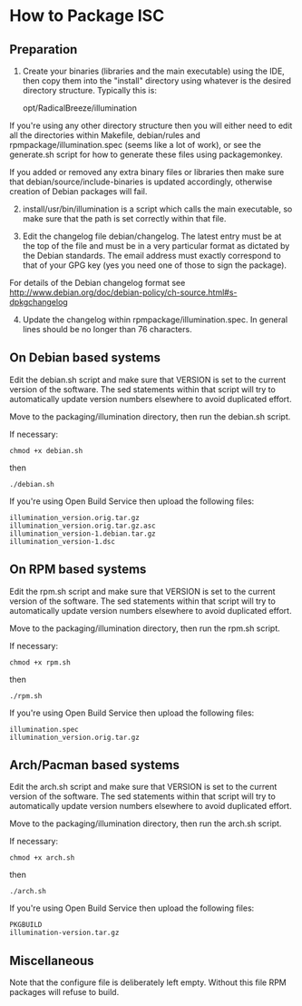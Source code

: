 How to Package ISC
==================

Preparation
-----------

1. Create your binaries (libraries and the main executable) using the IDE, then copy them into the "install" directory using whatever is the desired directory structure.  Typically this is:

    opt/RadicalBreeze/illumination

If you're using any other directory structure then you will either need to edit all the directories within Makefile, debian/rules and rpmpackage/illumination.spec (seems like a lot of work), or see the generate.sh script for how to generate these files using packagemonkey.

If you added or removed any extra binary files or libraries then make sure that debian/source/include-binaries is updated accordingly, otherwise creation of Debian packages will fail.

2. install/usr/bin/illumination is a script which calls the main executable, so make sure that the path is set correctly within that file.

3. Edit the changelog file debian/changelog.  The latest entry must be at the top of the file and must be in a very particular format as dictated by the Debian standards.  The email address must exactly correspond to that of your GPG key (yes you need one of those to sign the package).

For details of the Debian changelog format see http://www.debian.org/doc/debian-policy/ch-source.html#s-dpkgchangelog

4. Update the changelog within rpmpackage/illumination.spec.  In general lines should be no longer than 76 characters.


On Debian based systems
-----------------------

Edit the debian.sh script and make sure that VERSION is set to the current version of the software.  The sed statements within that script will try to automatically update version numbers elsewhere to avoid duplicated effort.

Move to the packaging/illumination directory, then run the debian.sh script.

If necessary:

    chmod +x debian.sh

then

    ./debian.sh

If you're using Open Build Service then upload the following files:

    illumination_version.orig.tar.gz
    illumination_version.orig.tar.gz.asc
    illumination_version-1.debian.tar.gz
    illumination_version-1.dsc


On RPM based systems
--------------------

Edit the rpm.sh script and make sure that VERSION is set to the current version of the software.  The sed statements within that script will try to automatically update version numbers elsewhere to avoid duplicated effort.

Move to the packaging/illumination directory, then run the rpm.sh script.

If necessary:

    chmod +x rpm.sh

then

    ./rpm.sh

If you're using Open Build Service then upload the following files:

    illumination.spec
    illumination_version.orig.tar.gz


Arch/Pacman based systems
-------------------------

Edit the arch.sh script and make sure that VERSION is set to the current version of the software.  The sed statements within that script will try to automatically update version numbers elsewhere to avoid duplicated effort.

Move to the packaging/illumination directory, then run the arch.sh script.

If necessary:

    chmod +x arch.sh

then

    ./arch.sh

If you're using Open Build Service then upload the following files:

    PKGBUILD
    illumination-version.tar.gz


Miscellaneous
-------------

Note that the configure file is deliberately left empty.  Without this file RPM packages will refuse to build.
